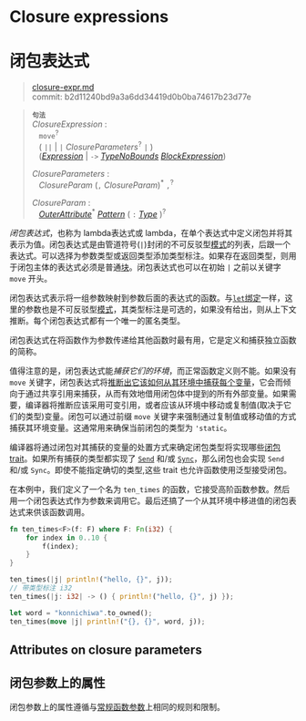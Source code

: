 # Closure expressions
# 闭包表达式

>[closure-expr.md](https://github.com/rust-lang/reference/blob/master/src/expressions/closure-expr.md)\
>commit: b2d11240bd9a3a6dd34419d0b0ba74617b23d77e

> **<sup>句法</sup>**\
> _ClosureExpression_ :\
> &nbsp;&nbsp; `move`<sup>?</sup>\
> &nbsp;&nbsp; ( `||` | `|` _ClosureParameters_<sup>?</sup> `|` )\
> &nbsp;&nbsp; ([_Expression_] | `->` [_TypeNoBounds_]&nbsp;[_BlockExpression_])
>
> _ClosureParameters_ :\
> &nbsp;&nbsp; _ClosureParam_ (`,` _ClosureParam_)<sup>\*</sup> `,`<sup>?</sup>
>
> _ClosureParam_ :\
> &nbsp;&nbsp; [_OuterAttribute_]<sup>\*</sup> [_Pattern_]&nbsp;( `:` [_Type_] )<sup>?</sup>

*闭包表达式*，也称为 lambda表达式或 lambda，在单个表达式中定义闭包并将其表示为值。闭包表达式是由管道符号(`|`)封闭的不可反驳型[模式][patterns]的列表，后跟一个表达式。可以选择为参数类型或返回类型添加类型标注。如果存在返回类型，则用于闭包主体的表达式必须是普通[块][block]。闭包表达式也可以在初始 `|` 之前以关键字 `move` 开头。

闭包表达式表示将一组参数映射到参数后面的表达式的函数。与[`let`绑定][`let` binding]一样，这里的参数也是不可反驳型[模式][patterns]，其类型标注是可选的，如果没有给出，则从上下文推断。每个闭包表达式都有一个唯一的匿名类型。

闭包表达式在将函数作为参数传递给其他函数时最有用，它是定义和捕获独立函数的简称。

值得注意的是，闭包表达式能*捕获它们的环境*，而正常函数定义则不能。如果没有 `move` 关键字，闭包表达式将[推断出它该如何从其环境中捕获每个变量](../types/closure.md#capture-modes)，它会而倾向于通过共享引用来捕获，从而有效地借用闭包体中提到的所有外部变量。如果需要，编译器将推断应该采用可变引用，或者应该从环境中移动或复制值(取决于它们的类型)变量。闭包可以通过前缀 `move` 关键字来强制通过复制值或移动值的方式捕获其环境变量。这通常用来确保当前闭包的类型为 `'static`。

编译器将通过闭包对其捕获的变量的处置方式来确定闭包类型将实现哪些[闭包trait](../types/closure.md#call-traits-and-coercions)。如果所有捕获的类型都实现了 [`Send`](../special-types-and-traits.md#send) 和/或 [`Sync`](../special-types-and-traits.md#sync)，那么闭包也会实现 `Send` 和/或 `Sync`。即使不能指定确切的类型,这些 trait 也允许函数使用泛型接受闭包。

在本例中，我们定义了一个名为 `ten_times` 的函数，它接受高阶函数参数。然后用一个闭包表达式作为参数来调用它。最后还搞了一个从其环境中移进值的闭包表达式来供该函数调用。

```rust
fn ten_times<F>(f: F) where F: Fn(i32) {
    for index in 0..10 {
        f(index);
    }
}

ten_times(|j| println!("hello, {}", j));
// 带类型标注 i32
ten_times(|j: i32| -> () { println!("hello, {}", j) });

let word = "konnichiwa".to_owned();
ten_times(move |j| println!("{}, {}", word, j));
```

## Attributes on closure parameters
## 闭包参数上的属性

闭包参数上的属性遵循与[常规函数参数][regular function parameters]上相同的规则和限制。

[block]: block-expr.md
[function definitions]: ../items/functions.md
[patterns]: ../patterns.md
[regular function parameters]: ../items/functions.md#函数参数上的属性
[_Expression_]: ../expressions.md
[_BlockExpression_]: block-expr.md
[_TypeNoBounds_]: ../types.md#type-expressions
[_Pattern_]: ../patterns.md
[_Type_]: ../types.md#type-expressions
[`let` binding]: ../statements.md#let语句
[_OuterAttribute_]: ../attributes.md
<!-- 2020-10-16 -->